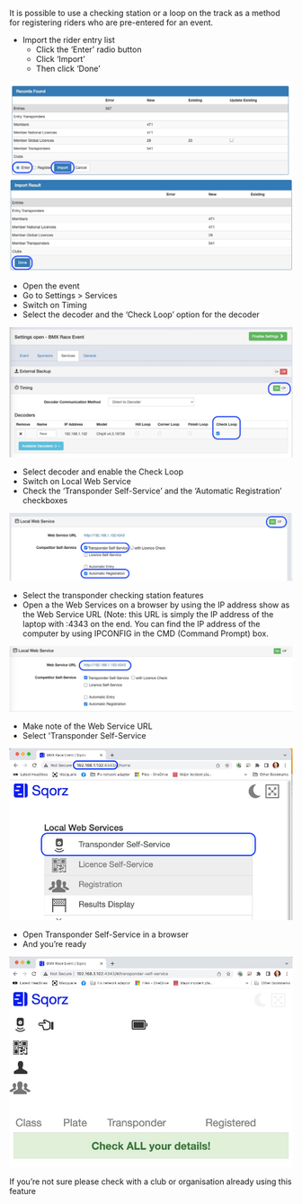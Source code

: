 It is possible to use a checking station or a loop on the track as a method for 
registering riders who are pre-entered for an event.

- Import the rider entry list
    * Click the ‘Enter’ radio button
    * Click ‘Import’
    * Then click ‘Done’

![image](Setting-up-Automatic-Registration-Using-Checking-Station-or-Timing-Loop-on-the-Track-assets/image1.png)
![image](Setting-up-Automatic-Registration-Using-Checking-Station-or-Timing-Loop-on-the-Track-assets/image2.png)

- Open the event
- Go to Settings > Services
- Switch on Timing
- Select the decoder and the ‘Check Loop’ option for the decoder

![image](Setting-up-Automatic-Registration-Using-Checking-Station-or-Timing-Loop-on-the-Track-assets/image3.png)

- Select decoder and enable the Check Loop
- Switch on Local Web Service
- Check the ‘Transponder Self-Service’ and the ‘Automatic Registration’ checkboxes

![image](Setting-up-Automatic-Registration-Using-Checking-Station-or-Timing-Loop-on-the-Track-assets/image4.png)

- Select the transponder checking station features
- Open a the Web Services on a browser by using the IP address show as the Web Service 
     URL (Note: this URL is simply the IP address of the laptop with :4343 on the end. 
    You can find the IP address of the computer by using IPCONFIG in the CMD (Command Prompt) box.

![image](Setting-up-Automatic-Registration-Using-Checking-Station-or-Timing-Loop-on-the-Track-assets/image5.png)

- Make note of the Web Service URL
- Select 'Transponder Self-Service

![image](Setting-up-Automatic-Registration-Using-Checking-Station-or-Timing-Loop-on-the-Track-assets/image6.png)

- Open Transponder Self-Service in a browser
- And you’re ready

![image](Setting-up-Automatic-Registration-Using-Checking-Station-or-Timing-Loop-on-the-Track-assets/image7.png)

If you’re not sure please check with a club or organisation already using this feature